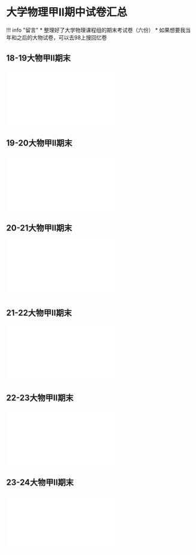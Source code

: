 # 大学物理甲II期中试卷汇总
!!! info "留言"
	* 整理好了大学物理课程组的期末考试卷（六份）
	* 如果想要我当年和之后的大物试卷，可以去98上搜回忆卷

## 18-19大物甲II期末
<object data="18-19大物甲II期末.pdf" type="application/pdf" width="100%" height="800">
    <embed src="18-19大物甲II期末.pdf" type="application/pdf" />
</object>

## 19-20大物甲II期末
<object data="19-20大物甲II期末.pdf" type="application/pdf" width="100%" height="800">
    <embed src="19-20大物甲II期末.pdf" type="application/pdf" />
</object>

## 20-21大物甲II期末
<object data="20-21大物甲II期末.pdf" type="application/pdf" width="100%" height="800">
    <embed src="20-21大物甲II期末.pdf" type="application/pdf" />
</object>

## 21-22大物甲II期末
<object data="21-22大物甲II期末.pdf" type="application/pdf" width="100%" height="800">
    <embed src="21-22大物甲II期末.pdf" type="application/pdf" />
</object>

## 22-23大物甲II期末
<object data="22-23大物甲II期末.pdf" type="application/pdf" width="100%" height="800">
    <embed src="22-23大物甲II期末.pdf" type="application/pdf" />
</object>

## 23-24大物甲II期末
<object data="23-24大物甲II期末.pdf" type="application/pdf" width="100%" height="800">
    <embed src="23-24大物甲II期末.pdf" type="application/pdf" />
</object>
